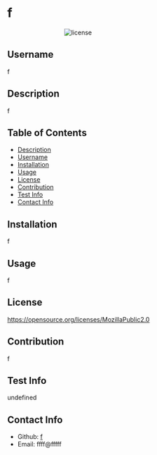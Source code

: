 # f

 
  &nbsp;&nbsp;&nbsp;&nbsp;&nbsp;&nbsp;&nbsp;&nbsp;&nbsp;&nbsp;&nbsp;&nbsp;&nbsp;&nbsp;&nbsp;&nbsp;&nbsp;&nbsp;&nbsp;&nbsp;&nbsp;&nbsp;&nbsp;&nbsp;&nbsp;&nbsp;&nbsp;&nbsp;&nbsp;&nbsp;&nbsp;&nbsp; ![license](https://img.shields.io/badge/MozillaPublic2.0-pink.svg)

  ## Username
  f
 
  ## Description
f

## Table of Contents
- [Description](#description)
- [Username](#username)
- [Installation](#installation)
- [Usage](#usage)
- [License](#license)
- [Contribution](#contribution)
- [Test Info](#test-info)
- [Contact Info](#contact-info)

## Installation
  f

  ## Usage
  f

  ## License
  https://opensource.org/licenses/MozillaPublic2.0

  ## Contribution
  f

  ## Test Info
  undefined

  ## Contact Info
  - Github: [f](https://github.com/f)
  - Email: ffff@fffff

